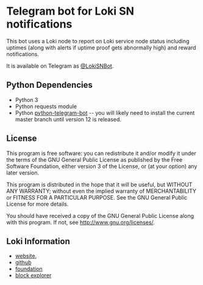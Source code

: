 # Telegram bot for Loki SN notifications

This bot uses a Loki node to report on Loki service node status including uptimes (along with alerts
if uptime proof gets abnormally high) and reward notifications.

It is available on Telegram as [@LokiSNBot](https://t.me/LokiSNBot).

## Python Dependencies

- Python 3
- Python requests module
- Python [python-telegram-bot](https://github.com/python-telegram-bot/python-telegram-bot) -- you
  will likely need to install the current master branch until version 12 is released.

## License

This program is free software: you can redistribute it and/or modify
it under the terms of the GNU General Public License as published by
the Free Software Foundation, either version 3 of the License, or
(at your option) any later version.

This program is distributed in the hope that it will be useful,
but WITHOUT ANY WARRANTY; without even the implied warranty of
MERCHANTABILITY or FITNESS FOR A PARTICULAR PURPOSE.  See the
GNU General Public License for more details.

You should have received a copy of the GNU General Public License
along with this program.  If not, see <http://www.gnu.org/licenses/>.

## Loki Information

- [website](https://loki.network),
- [github](https://github.com/loki-project/loki)
- [foundation](https://loki.foundation)
- [block explorer](https://lokiblocks.com)

